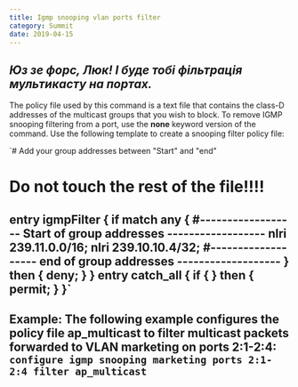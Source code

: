 ```yaml
---
title: Igmp snooping vlan ports filter
category: Summit
date: 2019-04-15
---
```


_Юз зе форс, Люк!
І буде тобі фільтрація мультикасту на портах._
-----

The policy file used by this command is a text file that contains the class-D addresses of the multicast groups that you wish to block.
To remove IGMP snooping filtering from a port, use the **none** keyword version of the command.
Use the following template to create a snooping filter policy file:

`# Add your group addresses between "Start" and "end"
# Do not touch the rest of the file!!!!
entry igmpFilter
{ if match any
{
#------------------ Start of group addresses ------------------
nlri 239.11.0.0/16; nlri 239.10.10.4/32;
#------------------- end of group addresses -------------------
} then { deny;
}
}
entry catch_all
{ if
{
} then
{ permit;
}
}`
-----
**Example:**
The following example configures the policy file ap_multicast to filter multicast packets forwarded to VLAN marketing on ports 2:1-2:4:
`configure igmp snooping marketing ports 2:1-2:4 filter ap_multicast`
-----